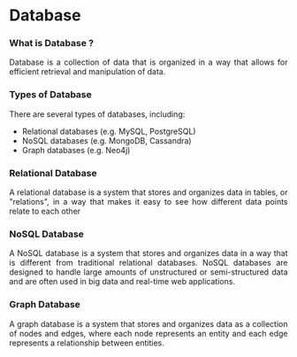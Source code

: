 # Database

### What is Database ?
<p align="justify">
Database is a collection of data that is organized in a way that allows for efficient retrieval and manipulation of data.
</p>

### Types of Database
<p align="justify">
There are several types of databases, including:
    <ul>
        <li>Relational databases (e.g. MySQL, PostgreSQL)</li>
        <li>NoSQL databases (e.g. MongoDB, Cassandra)</li>
        <li>Graph databases (e.g. Neo4j)</li>
    </ul>
</p>

### Relational Database
<p align="justify">
A relational database is a system that stores and organizes data in tables, or "relations", in a way that makes it easy to see how different data points relate to each other</p>

### NoSQL Database
<p align="justify">
A NoSQL database is a system that stores and organizes data in a way that is different from traditional relational databases. NoSQL databases are designed to handle large amounts of unstructured or semi-structured
data and are often used in big data and real-time web applications.</p>

### Graph Database
<p align="justify">
A graph database is a system that stores and organizes data as a collection of nodes and edges, where each node represents an entity and each edge represents a relationship between entities.</p>
